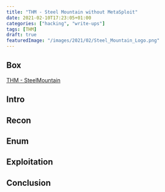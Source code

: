 ```yaml
---
title: "THM - Steel Mountain without MetaSploit"
date: 2021-02-10T17:23:05+01:00
categories: ["hacking", "write-ups"]
tags: [THM]
draft: true
featuredImage: "/images/2021/02/Steel_Mountain_Logo.png"
---
```

## Box

[THM - SteelMountain](https://tryhackme.com/room/steelmountain)

## Intro

## Recon

## Enum

## Exploitation

## Conclusion